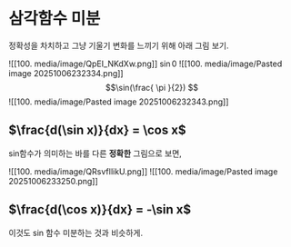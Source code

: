 # 삼각함수 미분

정확성을 차치하고 그냥 기울기 변화를 느끼기 위해 아래 그림 보기.

![[100. media/image/QpEI_NKdXw.png]]
$\sin 0$
![[100. media/image/Pasted image 20251006232334.png]]
$$\sin(\frac{ \pi }{2}) $$
![[100. media/image/Pasted image 20251006232343.png]]

## $\frac{d(\sin x)}{dx} = \cos x$

sin함수가 의미하는 바를 다른 **정확한** 그림으로 보면,

![[100. media/image/QRsvfIlikU.png]]
![[100. media/image/Pasted image 20251006233250.png]]

## $\frac{d(\cos x)}{dx} = -\sin x$

이것도 sin 함수 미분하는 것과 비슷하게.
